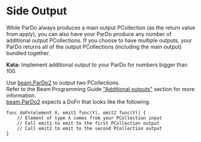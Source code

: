 <!--
  ~ Licensed to the Apache Software Foundation (ASF) under one
  ~ or more contributor license agreements.  See the NOTICE file
  ~ distributed with this work for additional information
  ~ regarding copyright ownership.  The ASF licenses this file
  ~ to you under the Apache License, Version 2.0 (the
  ~ "License"); you may not use this file except in compliance
  ~ with the License.  You may obtain a copy of the License at
  ~
  ~     http://www.apache.org/licenses/LICENSE-2.0
  ~
  ~ Unless required by applicable law or agreed to in writing, software
  ~ distributed under the License is distributed on an "AS IS" BASIS,
  ~ WITHOUT WARRANTIES OR CONDITIONS OF ANY KIND, either express or implied.
  ~ See the License for the specific language governing permissions and
  ~ limitations under the License.
  -->

# Side Output

While ParDo always produces a main output PCollection (as the return value from apply), you can 
also have your ParDo produce any number of additional output PCollections. If you choose to have 
multiple outputs, your ParDo returns all of the output PCollections (including the main output) 
bundled together.

**Kata:** Implement additional output to your ParDo for numbers bigger than 100.

<div class="hint">
  Use <a href="https://godoc.org/github.com/apache/beam/sdks/go/pkg/beam#ParDo2">
  beam.ParDo2</a> to output two PCollections.
</div>

<div class="hint">
  Refer to the Beam Programming Guide
  <a href="https://beam.apache.org/documentation/programming-guide/#additional-outputs">
  "Additional outputs"</a> section for more information.
</div>

<div class="hint">
    <a href="https://godoc.org/github.com/apache/beam/sdks/go/pkg/beam#ParDo2">
    beam.ParDo2</a> expects a DoFn that looks like the following.
    
```
func doFn(element X, emit1 func(Y), emit2 func(Y)) {
    // Element of type X comes from your PCollection input
    // Call emit1 to emit to the first PCollection output
    // Call emit2 to emit to the second PCollection output 
}
```
</div>